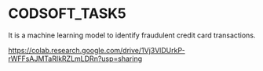 # CODSOFT_TASK5
It is a machine learning model to identify fraudulent credit card
transactions.

https://colab.research.google.com/drive/1Vj3VlDUrkP-rWFFsAJMTaRIkRZLmLDRn?usp=sharing
